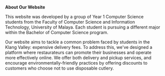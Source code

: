 **About Our Website**

This website was developed by a group of Year 1 Computer Science students from the Faculty of Computer Science and Information Technology, University of Malaya. Each student is pursuing a different major within the Bachelor of Computer Science program.

Our website aims to tackle a common problem faced by students in the Klang Valley: expensive delivery fees. To address this, we've designed a platform where restaurateurs can promote their businesses and operate more effectively online. We offer both delivery and pickup services, and encourage environmentally-friendly practices by offering discounts to customers who choose not to use disposable cutlery.

